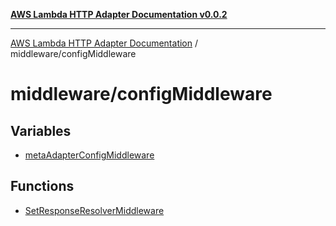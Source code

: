 [**AWS Lambda HTTP Adapter Documentation v0.0.2**](../../README.md)

***

[AWS Lambda HTTP Adapter Documentation](../../modules.md) / middleware/configMiddleware

# middleware/configMiddleware

## Variables

- [metaAdapterConfigMiddleware](variables/metaAdapterConfigMiddleware.md)

## Functions

- [SetResponseResolverMiddleware](functions/SetResponseResolverMiddleware.md)
